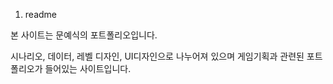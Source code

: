 1. readme

본 사이트는 문예식의 포트폴리오입니다.

시나리오, 데이터, 레벨 디자인, UI디자인으로 나누어져 있으며
게임기획과 관련된 포트폴리오가 들어있는 사이트입니다. 


</br>